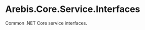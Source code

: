Arebis.Core.Service.Interfaces
==============================

Common .NET Core service interfaces.
